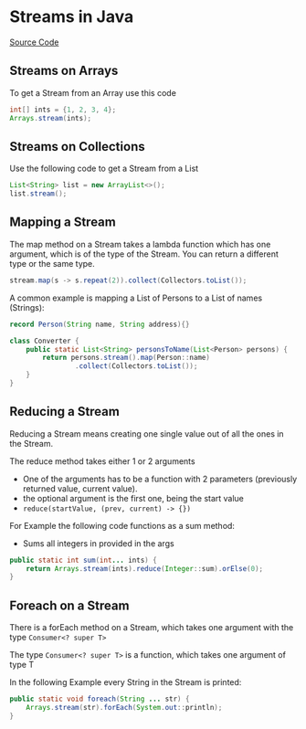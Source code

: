 # Streams in Java

[Source Code](Streams.java)

## Streams on Arrays

To get a Stream from an Array use this code

```java
int[] ints = {1, 2, 3, 4};
Arrays.stream(ints);
```

## Streams on Collections

Use the following code to get a Stream from a List

```java
List<String> list = new ArrayList<>();
list.stream();
```

## Mapping a Stream

The map method on a Stream takes a lambda function which has one argument, 
which is of the type of the Stream.
You can return a different type or the same type.

```java
stream.map(s -> s.repeat(2)).collect(Collectors.toList());
```

A common example is mapping a List of Persons to a List of names (Strings):
```java
record Person(String name, String address){}

class Converter {
    public static List<String> personsToName(List<Person> persons) {
        return persons.stream().map(Person::name)
                .collect(Collectors.toList());
    }
}
```

## Reducing a Stream

Reducing a Stream means creating one single value out of all the ones in the Stream.

The reduce method takes either 1 or 2 arguments
- One of the arguments has to be a function with 2 parameters (previously returned value, current value).
- the optional argument is the first one, being the start value
- `reduce(startValue, (prev, current) -> {})`

For Example the following code functions as a sum method:
- Sums all integers in provided in the args

```java
public static int sum(int... ints) {
    return Arrays.stream(ints).reduce(Integer::sum).orElse(0);
}
```

## Foreach on a Stream

There is a forEach method on a Stream, 
which takes one argument with the type `Consumer<? super T>`

The type `Consumer<? super T>` is a function, which takes one argument of type T

In the following Example every String in the Stream is printed:
```java
public static void foreach(String ... str) {
    Arrays.stream(str).forEach(System.out::println);
}
```